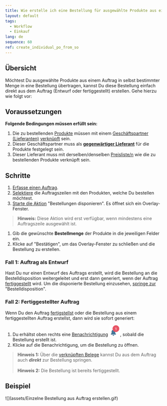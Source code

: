 ```yaml
---
title: Wie erstelle ich eine Bestellung für ausgewählte Produkte aus einem Auftrag?
layout: default
tags:
  - Workflow
  - Einkauf
lang: de
sequence: 60
ref: create_individual_po_from_so
---
```


## Übersicht
Möchtest Du ausgewählte Produkte aus einem Auftrag in selbst bestimmter Menge in eine Bestellung übertragen, kannst Du diese Bestellung einfach direkt aus dem Auftrag (Entwurf oder fertiggestellt) erstellen. Gehe hierzu wie folgt vor:

## Voraussetzungen
**Folgende Bedingungen müssen erfüllt sein:**

1. Die zu bestellenden [Produkte](NeuesProdukt) müssen mit einem [Geschäftspartner (Lieferanten)](Neuer_Geschaeftspartner_Lieferant) [verknüpft](Produkt_mit_Geschaeftspartner_verknuepfen) sein.
1. Dieser Geschäftspartner muss als [**gegenwärtiger Lieferant**](Gegenwaertigen_Lieferanten_festlegen) für die Produkte festgelegt sein.
1. Dieser Lieferant muss mit derselben/denselben [Preisliste/n](ProduktPreis) wie die zu bestellenden Produkte verknüpft sein.

## Schritte
1. [Erfasse einen Auftrag](Auftrag_erfassen).
1. [Selektiere](AuswahlBelege) die Auftragszeilen mit den Produkten, welche Du bestellen möchtest.
1. [Starte die Aktion](AktionStarten) "Bestellungen disponieren". Es öffnet sich ein Overlay-Fenster.
 >**Hinweis:** Diese Aktion wird erst verfügbar, wenn mindestens eine Auftragszeile ausgewählt ist.

1. Gib die gewünschte **Bestellmenge** der Produkte in die jeweiligen Felder ein.
1. Klicke auf "Bestätigen", um das Overlay-Fenster zu schließen und die Bestellung zu erstellen.

### Fall 1: Auftrag als Entwurf
Hast Du nur einen Entwurf des Auftrags erstellt, wird die Bestellung an die Bestelldisposition weitergeleitet und erst dann generiert, wenn der Auftrag [fertiggestellt](BelegverarbeitungFertigstellen) wird. Um die disponierte Bestellung einzusehen, [springe zur](SpringezuBelegen) "Bestelldisposition".

### Fall 2: Fertiggestellter Auftrag
Wenn Du den Auftrag [fertigstellst](BelegverarbeitungFertigstellen) oder die Bestellung aus einem fertiggestellten Auftrag erstellst, dann wird sie sofort generiert:

1. Du erhältst oben rechts eine [Benachrichtigung](Benachrichtigungsarten) ![](assets/NotificationBell_WebUI.png), sobald die Bestellung erstellt ist.
1. Klicke auf die Benachrichtigung, um die Bestellung zu öffnen.
 >**Hinweis 1:** Über die [verknüpften Belege](SpringezuBelegen) kannst Du aus dem Auftrag auch ***direkt*** zur Bestellung springen.<br><br>
 >**Hinweis 2:** Die Bestellung ist bereits fertiggestellt.

## Beispiel
![](assets/Einzelne Bestellung aus Auftrag erstellen.gif)
